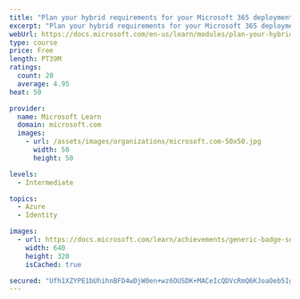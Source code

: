 ```yaml
---
title: "Plan your hybrid requirements for your Microsoft 365 deployment"
excerpt: "Plan your hybrid requirements for your Microsoft 365 deployment"
webUrl: https://docs.microsoft.com/en-us/learn/modules/plan-your-hybrid-requirements-for-your-microsoft-365-deployment/
type: course
price: Free
length: PT39M
ratings:
  count: 20
  average: 4.95
heat: 50

provider:
  name: Microsoft Learn
  domain: microsoft.com
  images:
    - url: /assets/images/organizations/microsoft.com-50x50.jpg
      width: 50
      height: 50

levels:
  - Intermediate

topics:
  - Azure
  - Identity

images:
  - url: https://docs.microsoft.com/learn/achievements/generic-badge-social.png
    width: 640
    height: 320
    isCached: true

secured: "Ufh1XZYPE1bUhihnBFD4wDjW0en+wz6OUSDK+MACeIcQDVcRmQ6KJoaOeb5Ignoho9jZwtr+lqhmTcmTflGnrw/LtFOODFH7K//jC3A0ZJQb3a55J7DDGbDp29zg/8QdZm/UAlab7Xe4dSo+ZhL9Quc8nQC3oM3VsNBiOujSpXypLPiVW+m0Lk/4/fHJRDEyGoy/5zwR4DnPp3yB/lJ/u+p2GPkC2v5fp238+mZsbJRXXodZIDl0z0EgSWtppbMd7rNqRp8mWFAYnMSFMuYaZc0trxF0z5TzSAQyr2VLGGnol0VCanalu91nzZjicURguu80/26bOyZGsdj6uKJCTOPoL45E8hDIc4ugteSHqocbh9dP+8imMnvCFIJDOmHywYtsxuO6gBmFhVFsyTvKT1ZYK8zgq0CrWgu85jC6YfA=;CJs9P0lzUWGvFl1CTjyFgA=="
---
```


